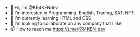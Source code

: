 - 👋 Hi, I’m @KR4KENdev
- 👀 I’m interested in Programming, English, Trading, SAT, NFT.
- 🌱 I’m currently learning HTML and CSS
- 💞️ I’m looking to collaborate on any company that I like
- 📫 How to reach me https://t.me/KR4KEN_dev

<!---
KR4KENdev/KR4KENdev is a ✨ special ✨ repository because its `README.md` (this file) appears on your GitHub profile.
You can click the Preview link to take a look at your changes.
--->
